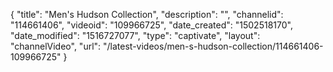 {
    "title": "Men's Hudson Collection",
    "description": "",
    "channelid": "114661406",
    "videoid": "109966725",
    "date_created": "1502518170",
    "date_modified": "1516727077",
    "type": "captivate",
    "layout": "channelVideo",
    "url": "\/latest-videos\/men-s-hudson-collection\/114661406-109966725"
}